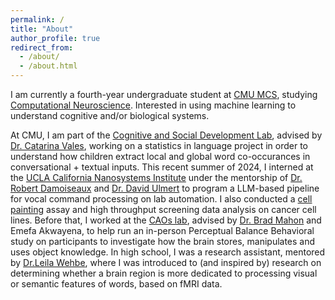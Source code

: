 ```yaml
---
permalink: /
title: "About"
author_profile: true
redirect_from: 
  - /about/
  - /about.html
---
```


I am currently a fourth-year undergraduate student at [CMU MCS](https://www.cmu.edu/mcs/), studying [Computational Neuroscience](https://brain.andrew.cmu.edu/home). Interested in using machine learning to understand cognitive and/or biological systems. 

At CMU, I am part of the [Cognitive and Social Development Lab](https://sites.google.com/andrew.cmu.edu/csdl/home), advised by [Dr. Catarina Vales](https://cvales.weebly.com/), working on a statistics in language project in order to understand how children extract local and global word co-occurances in conversational + textual inputs. This recent summer of 2024, I interned at the [UCLA California Nanosystems Institute](https://cnsi.ucla.edu/) under the mentorship of [Dr. Robert Damoiseaux](https://pharmacology.ucla.edu/people/robert-damoiseaux) and [Dr. David Ulmert](https://bioscience.ucla.edu/people/h-david-ulmert/) to program a LLM-based pipeline for vocal command processing on lab automation. I also conducted a [cell painting](https://www.nature.com/articles/nprot.2016.105) assay and high throughput screening data analysis on cancer cell lines. Before that, I worked at the [CAOs lab](https://www.cmu.edu/dietrich/psychology/caoslab/), advised by [Dr. Brad Mahon](https://www.cmu.edu/dietrich/psychology/directory/core-training-faculty/mahon-brad.html) and Emefa Akwayena, to help run an in-person Perceptual Balance Behavioral study on participants to investigate how the brain stores, manipulates and uses object knowledge. In high school, I was a research assistant, mentored by [Dr.Leila Wehbe](https://www.cs.cmu.edu/~lwehbe/), where I was introduced to (and inspired by) research on determining whether a brain region is more dedicated to processing visual or semantic features of words, based on fMRI data.
